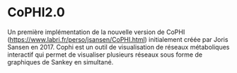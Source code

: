 # CoPHI2.0
Un première implémentation de la nouvelle version de CoPHI (https://www.labri.fr/perso/jsansen/CoPHI.html) initialement créée par Joris Sansen en 2017.  Cophi est un outil de visualisation de réseaux métaboliques interactif qui permet de visualiser plusieurs réseaux sous forme de graphiques de Sankey en simultané.
